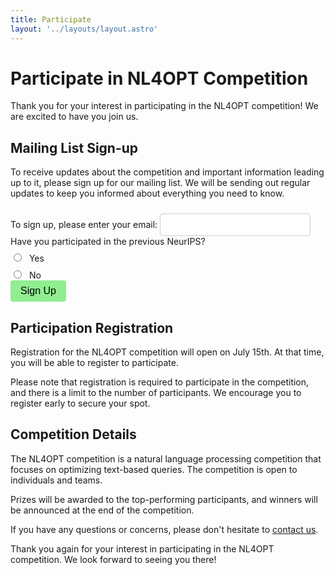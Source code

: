 ```yaml
---
title: Participate
layout: '../layouts/layout.astro'
---
```


<!-- # Participate

**Please note:** Registration will officially open on <u>July 1st</u>, but you may sign up now and be on a mailing list. You may be required to re-register. -->

<!-- <div class="participation-form">
    <iframe src="https://forms.gle/aFmeBf8ZkpcPuyrj9" width="640" height="1894" frameborder="0" marginheight="0" marginwidth="0">Loading…</iframe>
</div> -->

<!--
<style>
    .participation-form {
        display: flex;
        justify-content: start;
    }

</style> -->

# Participate in NL4OPT Competition

Thank you for your interest in participating in the NL4OPT competition! We are excited to have you join us.

## Mailing List Sign-up

To receive updates about the competition and important information leading up to it, please sign up for our mailing list. We will be sending out regular updates to keep you informed about everything you need to know.

<form
  class="signupForm participation"
  action="https://formspree.io/f/xpzebdgj"
  method="POST"
>
  <label>
    To sign up, please enter your email:
    <input type="email" name="email">
  </label>
  <span>Have you participated in the previous NeurIPS?</span>
    <label>
      <input type="radio" name="participation" value="yes" /> Yes
    </label>
    <label>
      <input type="radio" name="participation" value="no" /> No
    </label>
    <button type="submit" class="signupButton">Sign Up</button>
</form>

## Participation Registration

Registration for the NL4OPT competition will open on July 15th. At that time, you will be able to register to participate.

Please note that registration is required to participate in the competition, and there is a limit to the number of participants. We encourage you to register early to secure your spot.

## Competition Details

The NL4OPT competition is a natural language processing competition that focuses on optimizing text-based queries. The competition is open to individuals and teams.

Prizes will be awarded to the top-performing participants, and winners will be announced at the end of the competition.

If you have any questions or concerns, please don't hesitate to [contact us](https://nl4opt.github.io/neurips-2024/contact/).

Thank you again for your interest in participating in the NL4OPT competition. We look forward to seeing you there!

<style>
    .signupButton {
        background-color: lightgreen;
        color: black;
        border: none;
        padding: 0.5rem 1rem;
        font-size: 1rem;
        border-radius: 0.25rem;
        cursor: pointer;
    }

    .signupForm input[type="email"] {
        margin-right: 1rem;
        padding: 0.5rem 1rem;
        border-radius: 0.25rem;
        border: 1px solid #ccc;
        font-size: 1rem;
    }

    .participation {
        display: flex;
        flex-direction: column;
        align-items: flex-start;
        margin-top: 1rem;
    }

    .participation label {
        margin-top: 0.5rem;
    }

    .participation input[type="radio"] {
        margin-right: 0.5rem;
    }
</style>